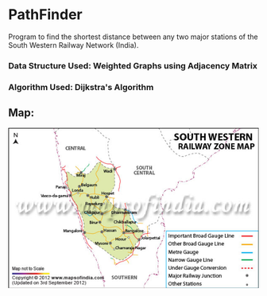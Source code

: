 # PathFinder
Program to find the shortest distance between any two major stations of the South Western Railway Network (India).

### Data Structure Used: Weighted Graphs using Adjacency Matrix
### Algorithm Used: Dijkstra's Algorithm

## Map: 
![](south-western-railway-zone.jpg)
